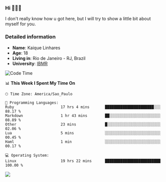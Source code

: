 ### Hi 🙋🏽‍♂️

I don't really know how u got here, but I will try to show a little bit about myself for you.

### Detailed information

* **Name**: Kaique Linhares
* **Age**: 18
* **Living in**: Rio  de Janeiro - RJ, Brazil
* **University**: [IBMR](https://www.ibmr.br/)

<!--START_SECTION:waka-->
![Code Time](http://img.shields.io/badge/Code%20Time-501%20hrs%2052%20mins-blue)

📊 **This Week I Spent My Time On** 

```text
🕑︎ Time Zone: America/Sao_Paulo

💬 Programming Languages: 
Ruby                     17 hrs 4 mins       ██████████████████████░░░   88.17 % 
Markdown                 1 hr 43 mins        ██░░░░░░░░░░░░░░░░░░░░░░░   08.89 % 
Other                    23 mins             █░░░░░░░░░░░░░░░░░░░░░░░░   02.06 % 
Lua                      5 mins              ░░░░░░░░░░░░░░░░░░░░░░░░░   00.45 % 
Haml                     1 min               ░░░░░░░░░░░░░░░░░░░░░░░░░   00.17 % 

💻 Operating System: 
Linux                    19 hrs 22 mins      █████████████████████████   100.00 % 
```


<!--END_SECTION:waka-->

<a href="https://www.linkedin.com/in/kaique-linhares-25a840208/"  target="_blank"><img src="https://img.shields.io/badge/-LinkedIn-%230077B5?style=for-the-badge&logo=linkedin&logoColor=white" target="_blank"></a>
